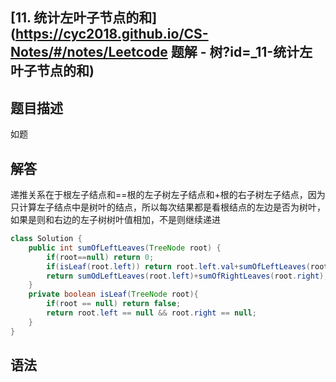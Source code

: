 ## [11. 统计左叶子节点的和](https://cyc2018.github.io/CS-Notes/#/notes/Leetcode 题解 - 树?id=_11-统计左叶子节点的和)

## 题目描述

如题

## 解答

递推关系在于根左子结点和==根的左子树左子结点和+根的右子树左子结点，因为只计算左子结点中是树叶的结点，所以每次结果都是看根结点的左边是否为树叶，如果是则和右边的左子树树叶值相加，不是则继续递进

```java
class Solution {
    public int sumOfLeftLeaves(TreeNode root) {
        if(root==null) return 0;
        if(isLeaf(root.left)) return root.left.val+sumOfLeftLeaves(root.right);
        return sumOdLeftLeaves(root.left)+sumOfRightLeaves(root.right);
    }
    private boolean isLeaf(TreeNode root){
        if(root == null) return false;
        return root.left == null && root.right == null;
    }
}
```

## 语法